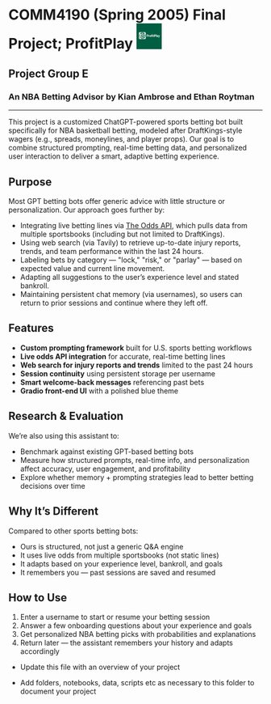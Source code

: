 # COMM4190 (Spring 2005) Final Project; ProfitPlay <img src="ProfitPlay Image.png" width="10%"/>


## Project Group E

### An NBA Betting Advisor by Kian Ambrose and Ethan Roytman
----

This project is a customized ChatGPT-powered sports betting bot built specifically for NBA basketball betting, modeled after DraftKings-style wagers (e.g., spreads, moneylines, and player props). Our goal is to combine structured prompting, real-time betting data, and personalized user interaction to deliver a smart, adaptive betting experience.

## Purpose

Most GPT betting bots offer generic advice with little structure or personalization. Our approach goes further by:

- Integrating live betting lines via [The Odds API](https://the-odds-api.com/), which pulls data from multiple sportsbooks (including but not limited to DraftKings).
- Using web search (via Tavily) to retrieve up-to-date injury reports, trends, and team performance within the last 24 hours.
- Labeling bets by category — "lock," "risk," or "parlay" — based on expected value and current line movement.
- Adapting all suggestions to the user’s experience level and stated bankroll.
- Maintaining persistent chat memory (via usernames), so users can return to prior sessions and continue where they left off.

## Features

- **Custom prompting framework** built for U.S. sports betting workflows  
- **Live odds API integration** for accurate, real-time betting lines  
- **Web search for injury reports and trends** limited to the past 24 hours  
- **Session continuity** using persistent storage per username  
- **Smart welcome-back messages** referencing past bets  
- **Gradio front-end UI** with a polished blue theme

## Research & Evaluation

We’re also using this assistant to:

- Benchmark against existing GPT-based betting bots 
- Measure how structured prompts, real-time info, and personalization affect accuracy, user engagement, and profitability 
- Explore whether memory + prompting strategies lead to better betting decisions over time

## Why It’s Different

Compared to other sports betting bots:

- Ours is structured, not just a generic Q&A engine  
- It uses live odds from multiple sportsbooks (not static lines)  
- It adapts based on your experience level, bankroll, and goals  
- It remembers you — past sessions are saved and resumed

## How to Use

1. Enter a username to start or resume your betting session  
2. Answer a few onboarding questions about your experience and goals  
3. Get personalized NBA betting picks with probabilities and explanations  
4. Return later — the assistant remembers your history and adapts accordingly




* Update this file with an overview of your project

* Add folders, notebooks, data, scripts etc as necessary to this folder to document your project


